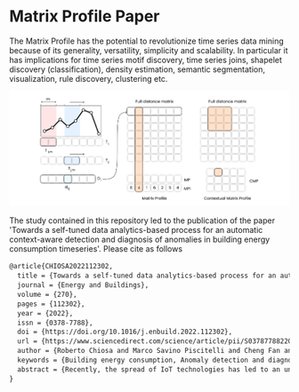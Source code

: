 # Matrix Profile Paper

The Matrix Profile has the potential to revolutionize time series data mining because of its generality, versatility, simplicity and scalability.  In particular it has implications for time series motif discovery, time series joins, shapelet discovery (classification), density estimation, semantic segmentation, visualization, rule discovery, clustering etc.

![](/Paper/images/Fig%201%20-%20MP%20and%20CMP%20explained%403.png)

The study contained in this repository led to the publication of the paper 'Towards a self-tuned data analytics-based process for an automatic context-aware detection and diagnosis of anomalies in building energy consumption timeseries'. Please cite as follows

```latex
@article{CHIOSA2022112302,
  title = {Towards a self-tuned data analytics-based process for an automatic context-aware detection and diagnosis of anomalies in building energy consumption timeseries},
  journal = {Energy and Buildings},
  volume = {270},
  pages = {112302},
  year = {2022},
  issn = {0378-7788},
  doi = {https://doi.org/10.1016/j.enbuild.2022.112302},
  url = {https://www.sciencedirect.com/science/article/pii/S037877882200473X},
  author = {Roberto Chiosa and Marco Savino Piscitelli and Cheng Fan and Alfonso Capozzoli},
  keywords = {Building energy consumption, Anomaly detection and diagnosis, Contextual matrix profile, Timeseries analytics},
  abstract = {Recently, the spread of IoT technologies has led to an unprecedented acquisition of energy-related data providing accessible knowledge on the actual performance of buildings during their operation. A proper analysis of such data supports energy and facility managers in spotting valuable energy saving opportunities. In this context, anomaly detection and diagnosis (ADD) tools allow a prompt and automatic recognition of abnormal and non-optimal energy performance patterns enabling a better decision-making to reduce energy wastes and system inefficiencies. To this aim, this paper introduces a novel meter-level ADD process capable to identify energy consumption anomalies at meter-level and perform diagnosis by exploiting information at sub-load level. The process leverages supervised and unsupervised analytics techniques coupled with the distance-based contextual matrix profile (CMP) algorithm to discover infrequent subsequences in energy consumption timeseries considering specific boundary conditions. The proposed process has self-tuning capabilities and can rank anomalies at both meter and sub-load level by means of robust severity score. The methodology is tested on one-year energy consumption timeseries of a medium/low voltage transformation cabin of the university campus of Politecnico di Torino leading to the detection of 55 anomalous subsequences that are diagnosed by analysing a group of 8 different sub-loads.}
}
```

